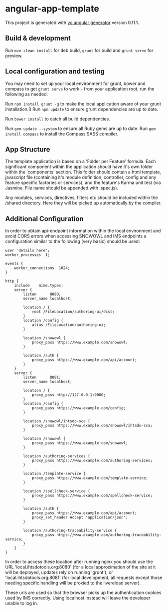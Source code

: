 # angular-app-template

This project is generated with [yo angular generator](https://github.com/yeoman/generator-angular)
version 0.11.1.

## Build & development

Run `mvn clean install` for deb build,  `grunt` for build and `grunt serve` for preview.

## Local configuration and testing

You may need to set up your local environment for grunt, bower and compass to get `grunt serve` to work - from your application root, run the following as needed:

Run `npm install grunt -g` to make the local application aware of your grunt installation.ß
Run `npm update` to ensure grunt dependencies are up to date.

Run `bower install` to catch all build dependencies.

Run `gem update --system` to ensure all Ruby gems are up to date.
Run `gem install compass` to install the Compass SASS compiler.

## App Structure

The template application is based on a 'Folder per Feature' formula. Each significant component within the application should have it's own folder within the 'components' section. This folder should contain a html template, javascript file (containing it's module definition, controller, config and any feature specific factories or services), and the feature's Karma unit test (via Jasmine. File name should be appended with .spec.js). 

Any modules, services, directives, filters etc should be included within the /shared directory. Here they will be picked up automatically by the compiler. 

## Additional Configuration


In order to obtain api-endpoint information within the local environment and avoid CORS errors when accessing SNOWOWL and IMS endpoints a configuration similar to the following (very basic) should be used: 

```
user 'details here';
worker_processes  1;

events {
    worker_connections  1024;
}

http {
	include    mime.types;
    server {
		listen		8080;
		server_name	localhost;

		location / {
			root /FileLocation/authoring-ui/dist;
		}
        location /config {
			alias /FileLocation/authoring-ui;
		}

		location /snowowl {
			proxy_pass https://www.example.com/snowowl;
		}

        location /auth {
			proxy_pass https://www.example.com/api/account;
		}
	}
	server {
        listen      8081;
        server_name localhost;

        location / {
            proxy_pass http://127.0.0.1:9000;
        }
        location /config {
            proxy_pass https://www.example.com/config;
        }

        location /snowowl/ihtsdo-sca {
            proxy_pass https://www.example.com/snowowl/ihtsdo-sca;
        }

        location /snowowl {
            proxy_pass https://www.example.com/snowowl;
        }

        location /authoring-services {
            proxy_pass https://www.example.com/authoring-services;
        }

        location /template-service {
            proxy_pass https://www.example.com/template-service;
        }

        location /spellcheck-service {
            proxy_pass https://www.example.com/spellcheck-service;
        }

        location /auth {
            proxy_pass https://www.example.com/api/account;
            proxy_set_header Accept "application/json";
        }

        location /authoring-traceability-service {
            proxy_pass https://www.example.com/authoring-traceability-service;
        }
    }
}
```
In order to access these location after running nginx you should use the URL 'local.ihtsdotools.org:8080' (for a local approximation of the site at it will be deployed, updates rely on running 'grunt'), or 'local.ihtsdotools.org:8081' (for local development, all requests except those needing specific handling will be proxied to the livereload server). 

These urls are used so that the browser picks up the authentication cookies used by IMS correctly. Using localhost instead will leave the developer unable to log in. 
